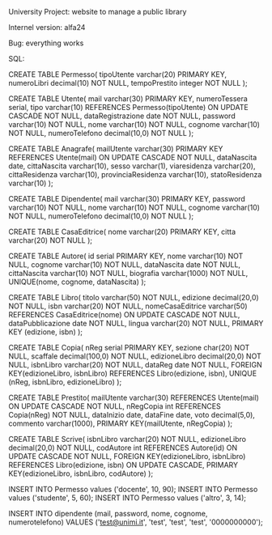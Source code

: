 University Project: website to manage a public library

Internel version: alfa24

Bug: everything works

SQL:

CREATE TABLE Permesso(
	tipoUtente varchar(20) PRIMARY KEY,
	numeroLibri decimal(10) NOT NULL,
	tempoPrestito integer NOT NULL
);

CREATE TABLE Utente(
	mail varchar(30) PRIMARY KEY,
	numeroTessera serial,
	tipo varchar(10) REFERENCES Permesso(tipoUtente) ON UPDATE CASCADE NOT NULL,
	dataRegistrazione date NOT NULL,
	password varchar(10) NOT NULL,
	nome varchar(10) NOT NULL,
	cognome varchar(10) NOT NULL,
	numeroTelefono decimal(10,0) NOT NULL
);

CREATE TABLE Anagrafe(
	mailUtente varchar(30) PRIMARY KEY REFERENCES Utente(mail) ON UPDATE CASCADE NOT NULL,
	dataNascita date,
	cittaNascita varchar(10),
	sesso varchar(1),
	viaresidenza varchar(20),
	cittaResidenza varchar(10),
	provinciaResidenza varchar(10),
	statoResidenza varchar(10)
);

CREATE TABLE Dipendente(
	mail varchar(30) PRIMARY KEY,
	password varchar(10) NOT NULL,
	nome varchar(10) NOT NULL,
	cognome varchar(10) NOT NULL,
	numeroTelefono decimal(10,0) NOT NULL
);

CREATE TABLE CasaEditrice(
	nome varchar(20) PRIMARY KEY,
	citta varchar(20) NOT NULL
);

CREATE TABLE Autore(
	id serial PRIMARY KEY,
	nome varchar(10) NOT NULL,
	cognome varchar(10) NOT NULL,
	dataNascita date NOT NULL,
	cittaNascita varchar(10) NOT NULL,
	biografia varchar(1000) NOT NULL,
	UNIQUE(nome, cognome, dataNascita)
);

CREATE TABLE Libro(
	titolo varchar(50) NOT NULL,
	edizione decimal(20,0) NOT NULL,
	isbn varchar(20) NOT NULL,
	nomeCasaEditrice varchar(50) REFERENCES CasaEditrice(nome) ON UPDATE CASCADE NOT NULL,
	dataPubblicazione date NOT NULL,
	lingua varchar(20) NOT NULL,
	PRIMARY KEY (edizione, isbn)
);

CREATE TABLE Copia(
	nReg serial PRIMARY KEY,
	sezione char(20) NOT NULL,
	scaffale decimal(100,0) NOT NULL,
    	edizioneLibro decimal(20,0) NOT NULL,
    	isbnLibro varchar(20) NOT NULL,
	dataReg date NOT NULL,
    	FOREIGN KEY(edizioneLibro, isbnLibro) REFERENCES Libro(edizione, isbn),
    	UNIQUE (nReg, isbnLibro, edizioneLibro)
);

CREATE TABLE Prestito(
	mailUtente varchar(30) REFERENCES Utente(mail) ON UPDATE CASCADE NOT NULL,
	nRegCopia int REFERENCES Copia(nReg) NOT NULL,
	dataInizio date,
	dataFine date,
	voto decimal(5,0),
	commento varchar(1000),
	PRIMARY KEY(mailUtente, nRegCopia)
);

CREATE TABLE Scrive(
	isbnLibro varchar(20) NOT NULL,
	edizioneLibro decimal(20,0) NOT NULL,
	codAutore int REFERENCES Autore(id) ON UPDATE CASCADE NOT NULL,
	FOREIGN KEY(edizioneLibro, isbnLibro) REFERENCES Libro(edizione, isbn) ON UPDATE CASCADE,
	PRIMARY KEY(edizioneLibro, isbnLibro, codAutore)
);

INSERT INTO Permesso values ('docente', 10, 90);
INSERT INTO Permesso values ('studente', 5, 60);
INSERT INTO Permesso values ('altro', 3, 14);

INSERT INTO dipendente (mail, password, nome, cognome, numerotelefono) VALUES ('test@unimi.it', 'test', 'test', 'test', '0000000000');